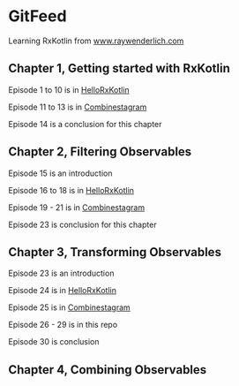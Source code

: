 # GitFeed

Learning RxKotlin from www.raywenderlich.com

## Chapter 1, Getting started with RxKotlin

Episode 1 to 10 is in [HelloRxKotlin](https://github.com/AungThiha/HelloRxKotlin)

Episode 11 to 13 is in [Combinestagram](https://github.com/AungThiha/Combinestagram)

Episode 14 is a conclusion for this chapter

## Chapter 2, Filtering Observables

Episode 15 is an introduction

Episode 16 to 18 is in [HelloRxKotlin](https://github.com/AungThiha/HelloRxKotlin)

Episode 19 - 21 is in [Combinestagram](https://github.com/AungThiha/Combinestagram)

Episode 23 is conclusion for this chapter

## Chapter 3, Transforming Observables

Episode 23 is an introduction

Episode 24 is in [HelloRxKotlin](https://github.com/AungThiha/HelloRxKotlin)

Episode 25 is in [Combinestagram](https://github.com/AungThiha/Combinestagram)

Episode 26 - 29 is in this repo

Episode 30 is conclusion

## Chapter 4, Combining Observables